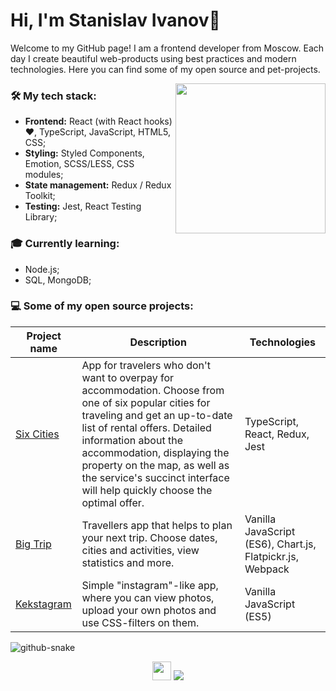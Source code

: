 # Hi, I'm Stanislav Ivanov👋

Welcome to my GitHub page! I am a frontend developer from Moscow.
Each day I create beautiful web-products using best practices and modern technologies.
Here you can find some of my open source and pet-projects. 


<dl>
  <dd>
    <dl>
      <dd>
        <dl>
          <dd>
            <dl>
              <dd>
               <img align='right' src="https://media.giphy.com/media/CG3xnGUHiG8CY/giphy.gif" width="240">                    
              </dd>
            </dl>  
          </dd>
        </dl>
      </dd>
    </dl>
  </dd>
</dl>

### 🛠 My tech stack:

- **Frontend:** React (with React hooks) ❤️, TypeScript, JavaScript, HTML5, CSS;
- **Styling:** Styled Components, Emotion, SCSS/LESS, CSS modules;
- **State management:** Redux / Redux Toolkit;
- **Testing:** Jest, React Testing Library;

### 🎓 Currently learning:
- Node.js;
- SQL, MongoDB;

### 💻 Some of my open source projects:

| Project name        | Description          | Technologies  |
| ------------- | ------------- | ----- |
| [Six Cities](https://github.com/stasikrus/six-cities) | App for travelers who don't want to overpay for accommodation. Choose from one of six popular cities for traveling and get an up-to-date list of rental offers. Detailed information about the accommodation, displaying the property on the map, as well as the service's succinct interface will help quickly choose the optimal offer. | TypeScript, React, Redux, Jest|
| [Big Trip](https://github.com/stasikrus/travel) | Travellers app that helps to plan your next trip. Choose dates, cities and activities, view statistics and more. | Vanilla JavaScript (ES6), Chart.js, Flatpickr.js, Webpack |
| [Kekstagram](https://github.com/stasikrus/kekstagram) | Simple "instagram"-like app, where you can view photos, upload your own photos and use CSS-filters on them. | Vanilla JavaScript (ES5) |

<picture>
  <source media="(prefers-color-scheme: dark)" srcset="dist/github-snake-dark.svg" />
  <source media="(prefers-color-scheme: light)" srcset="dist/github-snake.svg" />
  <img alt="github-snake" src="dist/github-snake.svg" />
</picture>

<p align='center'>
   <a href="https://www.codewars.com/users/stasikrus/"><img height="30" src="https://www.codewars.com/users/stasikrus/badges/micro"></a>
   <a href="https://t.me/stanislav_prom">
       <img src="https://img.shields.io/badge/Telegram-2CA5E0?style=for-the-badge&logo=telegram&logoColor=white"/>
   </a>
</p>
